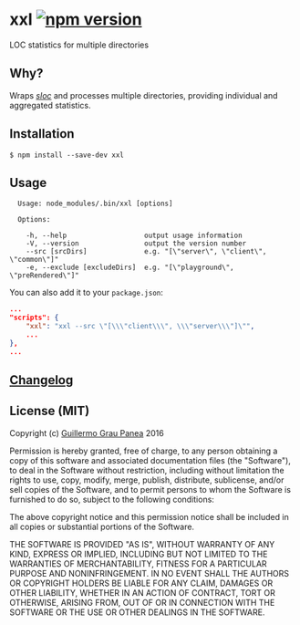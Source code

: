 # xxl [![npm version](https://img.shields.io/npm/v/xxl.svg)](https://www.npmjs.com/package/xxl)

LOC statistics for multiple directories

## Why?

Wraps [*sloc*](https://github.com/flosse/sloc) and processes multiple directories, providing individual and aggregated statistics.


## Installation

```
$ npm install --save-dev xxl
```


## Usage

```
  Usage: node_modules/.bin/xxl [options]

  Options:

    -h, --help                   output usage information
    -V, --version                output the version number
    --src [srcDirs]              e.g. "[\"server\", \"client\", \"common\"]"
    -e, --exclude [excludeDirs]  e.g. "[\"playground\", \"preRendered\"]"
```

You can also add it to your `package.json`:

```json
...
"scripts": {
    "xxl": "xxl --src \"[\\\"client\\\", \\\"server\\\"]\"",
    ...
},
...
```


## [Changelog](https://github.com/guigrpa/xxl/blob/master/CHANGELOG.md)


## License (MIT)

Copyright (c) [Guillermo Grau Panea](https://github.com/guigrpa) 2016

Permission is hereby granted, free of charge, to any person obtaining a copy of this software and associated documentation files (the "Software"), to deal in the Software without restriction, including without limitation the rights to use, copy, modify, merge, publish, distribute, sublicense, and/or sell copies of the Software, and to permit persons to whom the Software is furnished to do so, subject to the following conditions:

The above copyright notice and this permission notice shall be included in all copies or substantial portions of the Software.

THE SOFTWARE IS PROVIDED "AS IS", WITHOUT WARRANTY OF ANY KIND, EXPRESS OR IMPLIED, INCLUDING BUT NOT LIMITED TO THE WARRANTIES OF MERCHANTABILITY, FITNESS FOR A PARTICULAR PURPOSE AND NONINFRINGEMENT. IN NO EVENT SHALL THE AUTHORS OR COPYRIGHT HOLDERS BE LIABLE FOR ANY CLAIM, DAMAGES OR OTHER LIABILITY, WHETHER IN AN ACTION OF CONTRACT, TORT OR OTHERWISE, ARISING FROM, OUT OF OR IN CONNECTION WITH THE SOFTWARE OR THE USE OR OTHER DEALINGS IN THE SOFTWARE.
